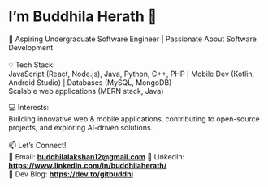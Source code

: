 # I’m Buddhila Herath 👋

🚀 Aspiring Undergraduate Software Engineer | Passionate About Software Development
<br>
<br>
💡 Tech Stack:<br>
JavaScript (React, Node.js), Java, Python, C++, PHP | Mobile Dev (Kotlin, Android Studio) | Databases (MySQL, MongoDB)<br> Scalable web applications (MERN stack, Java)<br>

💻 Interests:<br> Building innovative web & mobile applications, contributing to open-source projects, and exploring AI-driven solutions.<br><br>
📫 Let’s Connect!<br>
📧 Email: **buddhilalakshan12@gmail.com**
🔗 LinkedIn: **https://www.linkedin.com/in/buddhilaherath/** <br>
📝 Dev Blog: **https://dev.to/gitbuddhi**
<br><br>
